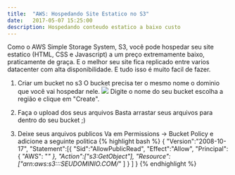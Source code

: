 ```yaml
---
title:  "AWS: Hospedando Site Estatico no S3"
date:   2017-05-07 15:25:00
description: Hospedando conteudo estatico a baixo custo
---
```


Como o AWS Simple Storage System, S3, você pode hospedar seu site estatico (HTML, CSS e Javascript) a um preço extremamente baixo, praticamente de graça. E o melhor seu site fica replicado entre varios datacenter com alta disponibilidade. E tudo isso é muito facil de fazer.


1. Criar um bucket no s3
O bucket precisa ter o mesmo nome o dominio que você vai hospedar nele.
![](https://s3.amazonaws.com/yagonobre.com/01.png)
Digite o nome do seu bucket escolha a região e clique em "Create".

2. Faça o upload dos seus arquivos
Basta arrastar seus arquivos para dentro do seu bucket ;)

3. Deixe seus arquivos publicos
Va em Permissions -> Bucket Policy e adicione a seguinte politica
{% highlight bash %}
{
	"Version":"2008-10-17",
	"Statement":[{
	"Sid":"AllowPublicRead",
		"Effect":"Allow",
		"Principal": {
			"AWS": "*"
			},
		"Action":["s3:GetObject"],
		"Resource":["arn:aws:s3:::SEUDOMINIO.COM/*"
		]
	}
	]
}
{% endhighlight %}
